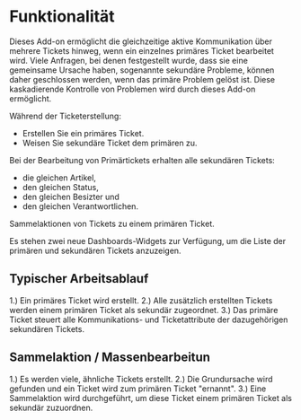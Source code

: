 # Funktionalität

Dieses Add-on ermöglicht die gleichzeitige aktive Kommunikation über mehrere Tickets hinweg, wenn ein einzelnes primäres Ticket bearbeitet wird. Viele Anfragen, bei denen festgestellt wurde, dass sie eine gemeinsame Ursache haben, sogenannte sekundäre Probleme, können daher geschlossen werden, wenn das primäre Problem gelöst ist. Diese kaskadierende Kontrolle von Problemen wird durch dieses Add-on ermöglicht.

Während der Ticketerstellung:

* Erstellen Sie ein primäres Ticket.
* Weisen Sie sekundäre Ticket dem primären zu.

Bei der Bearbeitung von Primärtickets erhalten alle sekundären Tickets:

* die gleichen Artikel,
* den gleichen Status,
* den gleichen Besizter und
* den gleichen Verantwortlichen.

Sammelaktionen von Tickets zu einem primären Ticket.

Es stehen zwei neue Dashboards-Widgets zur Verfügung, um die Liste der primären und sekundären Tickets anzuzeigen.

## Typischer Arbeitsablauf

1.) Ein primäres Ticket wird erstellt.
2.) Alle zusätzlich erstellten Tickets werden einem primären Ticket als sekundär zugeordnet.
3.) Das primäre Ticket steuert alle Kommunikations- und Ticketattribute der dazugehörigen sekundären Tickets.

## Sammelaktion / Massenbearbeitun

1.) Es werden viele, ähnliche Tickets erstellt.
2.) Die Grundursache wird gefunden und ein Ticket wird zum primären Ticket "ernannt".
3.) Eine Sammelaktion wird durchgeführt, um diese Ticket einem primären Ticket als sekundär zuzuordnen.